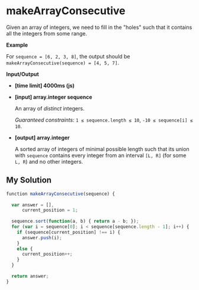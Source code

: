 # makeArrayConsecutive
﻿Given an array of integers, we need to fill in the "holes" such that it contains all the integers from some range.

**Example**

For `sequence = [6, 2, 3, 8]`, the output should be
`makeArrayConsecutive(sequence) = [4, 5, 7]`.

**Input/Output**

*   **[time limit] 4000ms (js)**

*   **[input] array.integer sequence**

    An array of _distinct_ integers.

    _Guaranteed constraints:_
    `1 ≤ sequence.length ≤ 10`,
    `-10 ≤ sequence[i] ≤ 10`.

*   **[output] array.integer**

    A sorted array of integers of minimal possible length such that its union with `sequence` contains every integer from an interval `[L, R]` (for some `L, R`) and no other integers.


## My Solution
```javascript
﻿function makeArrayConsecutive(sequence) {
​
  var answer = [],
      current_position = 1;
​
  sequence.sort(function(a, b) { return a - b; });
  for (var i = sequence[0]; i < sequence[sequence.length - 1]; i++) {
    if (sequence[current_position] !== i) {
      answer.push(i);
    }
    else {
      current_position++;
    }
  }
​
  return answer;
}
​
```
